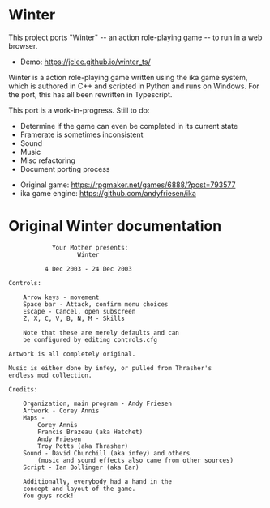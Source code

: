 Winter
==

This project ports "Winter" -- an action role-playing game -- to run in a web browser.

- Demo: https://jclee.github.io/winter_ts/

Winter is a action role-playing game written using the ika game system, which
is authored in C++ and scripted in Python and runs on Windows.  For the port,
this has all been rewritten in Typescript.

This port is a work-in-progress.  Still to do:

* Determine if the game can even be completed in its current state
* Framerate is sometimes inconsistent
* Sound
* Music
* Misc refactoring
* Document porting process

- Original game: https://rpgmaker.net/games/6888/?post=793577
- ika game engine: https://github.com/andyfriesen/ika

Original Winter documentation
===

```
            Your Mother presents:
                   Winter

          4 Dec 2003 - 24 Dec 2003

Controls:

    Arrow keys - movement
    Space bar - Attack, confirm menu choices
    Escape - Cancel, open subscreen
    Z, X, C, V, B, N, M - Skills

    Note that these are merely defaults and can
    be configured by editing controls.cfg

Artwork is all completely original.

Music is either done by infey, or pulled from Thrasher's
endless mod collection.

Credits:

    Organization, main program - Andy Friesen
    Artwork - Corey Annis
    Maps -
        Corey Annis
        Francis Brazeau (aka Hatchet)
        Andy Friesen
        Troy Potts (aka Thrasher)
    Sound - David Churchill (aka infey) and others
        (music and sound effects also came from other sources)
    Script - Ian Bollinger (aka Ear)

    Additionally, everybody had a hand in the
    concept and layout of the game.
    You guys rock!
```
